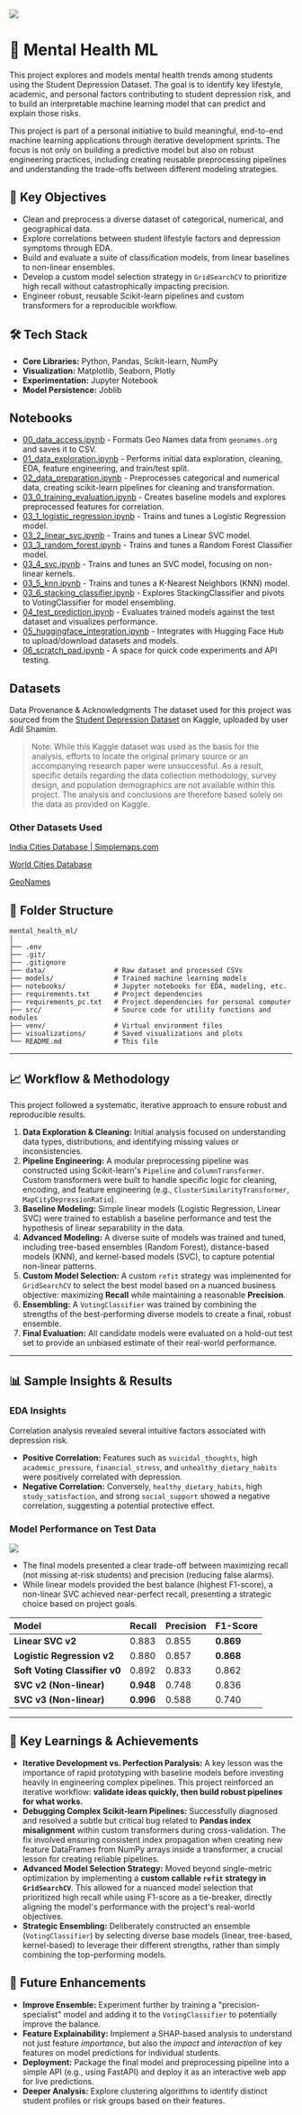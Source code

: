 <img src="./visualizations/mental_health_cover.png">

# 🧠 Mental Health ML

This project explores and models mental health trends among students using the Student Depression Dataset. The goal is to identify key lifestyle, academic, and personal factors contributing to student depression risk, and to build an interpretable machine learning model that can predict and explain those risks.

This project is part of a personal initiative to build meaningful, end-to-end machine learning applications through iterative development sprints. The focus is not only on building a predictive model but also on robust engineering practices, including creating reusable preprocessing pipelines and understanding the trade-offs between different modeling strategies.

## 🚀 Key Objectives
* Clean and preprocess a diverse dataset of categorical, numerical, and geographical data.
* Explore correlations between student lifestyle factors and depression symptoms through EDA.
* Build and evaluate a suite of classification models, from linear baselines to non-linear ensembles.
* Develop a custom model selection strategy in `GridSearchCV` to prioritize high recall without catastrophically impacting precision.
* Engineer robust, reusable Scikit-learn pipelines and custom transformers for a reproducible workflow.

## 🛠 Tech Stack
* **Core Libraries:** Python, Pandas, Scikit-learn, NumPy
* **Visualization:** Matplotlib, Seaborn, Plotly
* **Experimentation:** Jupyter Notebook
* **Model Persistence:** Joblib

## Notebooks
- [00_data_access.ipynb](./notebooks/00_data_access.ipynb) - Formats Geo Names data from `geonames.org` and saves it to CSV.
- [01_data_exploration.ipynb](./notebooks/01_data_exploration.ipynb) - Performs initial data exploration, cleaning, EDA, feature engineering, and train/test split.
- [02_data_preparation.ipynb](./notebooks/02_data_preparation.ipynb) - Preprocesses categorical and numerical data, creating scikit-learn pipelines for cleaning and transformation.
- [03_0_training_evaluation.ipynb](./notebooks/03_0_training_evaluation.ipynb) - Creates baseline models and explores preprocessed features for correlation.
- [03_1_logistic_regression.ipynb](./notebooks/03_1_logistic_regression.ipynb) - Trains and tunes a Logistic Regression model.
- [03_2_linear_svc.ipynb](./notebooks/03_2_linear_svc.ipynb) - Trains and tunes a Linear SVC model.
- [03_3_random_forest.ipynb](./notebooks/03_3_random_forest.ipynb) - Trains and tunes a Random Forest Classifier model.
- [03_4_svc.ipynb](./notebooks/03_4_svc.ipynb) - Trains and tunes an SVC model, focusing on non-linear kernels.
- [03_5_knn.ipynb](./notebooks/03_5_knn.ipynb) - Trains and tunes a K-Nearest Neighbors (KNN) model.
- [03_6_stacking_classifier.ipynb](./notebooks/03_6_stacking_classifier.ipynb) - Explores StackingClassifier and pivots to VotingClassifier for model ensembling.
- [04_test_prediction.ipynb](./notebooks/04_test_prediction.ipynb) - Evaluates trained models against the test dataset and visualizes performance.
- [05_huggingface_integration.ipynb](./notebooks/05_huggingface_integration.ipynb) - Integrates with Hugging Face Hub to upload/download datasets and models.
- [06_scratch_pad.ipynb](./notebooks/06_scratch_pad.ipynb) - A space for quick code experiments and API testing.

## Datasets
Data Provenance & Acknowledgments
The dataset used for this project was sourced from the [Student Depression Dataset](https://www.kaggle.com/datasets/adilshamim8/student-depression-dataset) on Kaggle, uploaded by user Adil Shamim.

> Note: While this Kaggle dataset was used as the basis for the analysis, efforts to locate the original primary source or an accompanying research paper were unsuccessful. As a result, specific details regarding the data collection methodology, survey design, and population demographics are not available within this project. The analysis and conclusions are therefore based solely on the data as provided on Kaggle.

### Other Datasets Used
[India Cities Database | Simplemaps.com](https://simplemaps.com/data/in-cities)

[World Cities Database](https://simplemaps.com/data/world-cities)

[GeoNames](https://download.geonames.org/export/dump/)

## 📁 Folder Structure

```
mental_health_ml/
│
├── .env
├── .git/
├── .gitignore
├── data/                 # Raw dataset and processed CSVs
├── models/               # Trained machine learning models
├── notebooks/            # Jupyter notebooks for EDA, modeling, etc.
├── requirements.txt      # Project dependencies
├── requirements_pc.txt   # Project dependencies for personal computer
├── src/                  # Source code for utility functions and modules
├── venv/                 # Virtual environment files
├── visualizations/       # Saved visualizations and plots
└── README.md             # This file
```

---

## 📈 Workflow & Methodology

This project followed a systematic, iterative approach to ensure robust and reproducible results.

1.  **Data Exploration & Cleaning:** Initial analysis focused on understanding data types, distributions, and identifying missing values or inconsistencies.
2.  **Pipeline Engineering:** A modular preprocessing pipeline was constructed using Scikit-learn's `Pipeline` and `ColumnTransformer`. Custom transformers were built to handle specific logic for cleaning, encoding, and feature engineering (e.g., `ClusterSimilarityTransformer`, `MapCityDepressionRatio`).
3.  **Baseline Modeling:** Simple linear models (Logistic Regression, Linear SVC) were trained to establish a baseline performance and test the hypothesis of linear separability in the data.
4.  **Advanced Modeling:** A diverse suite of models was trained and tuned, including tree-based ensembles (Random Forest), distance-based models (KNN), and kernel-based models (SVC), to capture potential non-linear patterns.
5.  **Custom Model Selection:** A custom `refit` strategy was implemented for `GridSearchCV` to select the best model based on a nuanced business objective: maximizing **Recall** while maintaining a reasonable **Precision**.
6.  **Ensembling:** A `VotingClassifier` was trained by combining the strengths of the best-performing diverse models to create a final, robust ensemble.
7.  **Final Evaluation:** All candidate models were evaluated on a hold-out test set to provide an unbiased estimate of their real-world performance.

---

## 📊 Sample Insights & Results

### EDA Insights
Correlation analysis revealed several intuitive factors associated with depression risk.
* **Positive Correlation:** Features such as `suicidal_thoughts`, high `academic_pressure`, `financial_stress`, and `unhealthy_dietary_habits` were positively correlated with depression.
* **Negative Correlation:** Conversely, `healthy_dietary_habits`, high `study_satisfaction`, and strong `social_support` showed a negative correlation, suggesting a potential protective effect.

### Model Performance on Test Data
<img src="./visualizations/test_data_metrics.png">

* The final models presented a clear trade-off between maximizing recall (not missing at-risk students) and precision (reducing false alarms). 
* While linear models provided the best balance (highest F1-score), a non-linear SVC achieved near-perfect recall, presenting a strategic choice based on project goals.

| Model | Recall | Precision | F1-Score |
| :--- | :--- | :--- | :--- |
| **Linear SVC v2** | 0.883 | 0.855 | **0.869** |
| **Logistic Regression v2** | 0.880 | 0.857 | **0.868** |
| **Soft Voting Classifier v0**| 0.892 | 0.833 | 0.862 |
| **SVC v2 (Non-linear)** | **0.948** | 0.748 | 0.836 |
| **SVC v3 (Non-linear)** | **0.996** | 0.588 | 0.740 |

---

## 📌 Key Learnings & Achievements

* **Iterative Development vs. Perfection Paralysis:** A key lesson was the importance of rapid prototyping with baseline models before investing heavily in engineering complex pipelines. This project reinforced an iterative workflow: **validate ideas quickly, then build robust pipelines for what works.**
* **Debugging Complex Scikit-learn Pipelines:** Successfully diagnosed and resolved a subtle but critical bug related to **Pandas index misalignment** within custom transformers during cross-validation. The fix involved ensuring consistent index propagation when creating new feature DataFrames from NumPy arrays inside a transformer, a crucial lesson for creating reliable pipelines.
* **Advanced Model Selection Strategy:** Moved beyond single-metric optimization by implementing a **custom callable `refit` strategy in `GridSearchCV`**. This allowed for a nuanced model selection that prioritized high recall while using F1-score as a tie-breaker, directly aligning the model's performance with the project's real-world objectives.
* **Strategic Ensembling:** Deliberately constructed an ensemble (`VotingClassifier`) by selecting diverse base models (linear, tree-based, kernel-based) to leverage their different strengths, rather than simply combining the top-performing models.

## 🚀 Future Enhancements
* **Improve Ensemble:** Experiment further by training a "precision-specialist" model and adding it to the `VotingClassifier` to potentially improve the balance.
* **Feature Explainability:** Implement a SHAP-based analysis to understand not just feature *importance*, but also the *impact* and *interaction* of key features on model predictions for individual students.
* **Deployment:** Package the final model and preprocessing pipeline into a simple API (e.g., using FastAPI) and deploy it as an interactive web app for live predictions.
* **Deeper Analysis:** Explore clustering algorithms to identify distinct student profiles or risk groups based on their features.